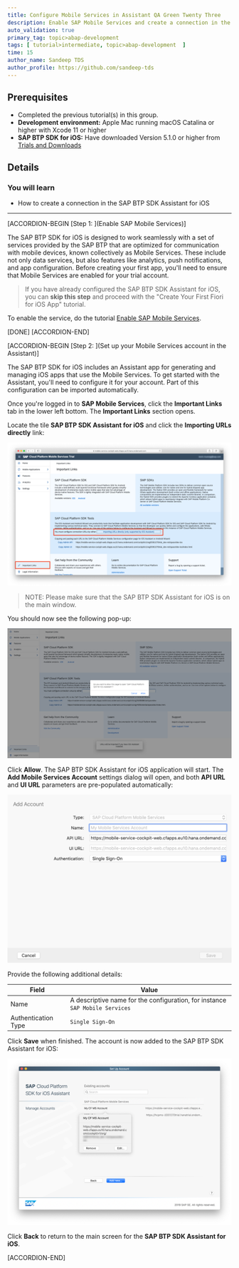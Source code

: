 ```yaml
---
title: Configure Mobile Services in Assistant QA Green Twenty Three
description: Enable SAP Mobile Services and create a connection in the SAP BTP SDK Assistant for iOS.
auto_validation: true
primary_tag: topic>abap-development
tags: [ tutorial>intermediate, topic>abap-development  ]
time: 15
author_name: Sandeep TDS
author_profile: https://github.com/sandeep-tds
---
```


## Prerequisites

- Completed the previous tutorial(s) in this group.
- **Development environment:** Apple Mac running macOS Catalina or higher with Xcode 11 or higher
- **SAP BTP SDK for iOS:** Have downloaded Version 5.1.0 or higher from [Trials and Downloads](https://developers.sap.com/trials-downloads.html?search=sdk%20for%20ios)  

## Details

### You will learn  

- How to create a connection in the SAP BTP SDK Assistant for iOS

---

[ACCORDION-BEGIN [Step 1: ](Enable SAP Mobile Services)]

The SAP BTP SDK for iOS is designed to work seamlessly with a set of services provided by the SAP BTP that are optimized for communication with mobile devices, known collectively as Mobile Services. These include not only data services, but also features like analytics, push notifications, and app configuration. Before creating your first app, you'll need to ensure that Mobile Services are enabled for your trial account.

> If you have already configured the SAP BTP SDK Assistant for iOS, you can **skip this step** and proceed with the "Create Your First Fiori for iOS App" tutorial.

To enable the service, do the tutorial [Enable SAP Mobile Services](fiori-ios-hcpms-setup).

[DONE]
[ACCORDION-END]

[ACCORDION-BEGIN [Step 2: ](Set up your Mobile Services account in the Assistant)]

The SAP BTP SDK for iOS includes an Assistant app for generating and managing iOS apps that use the Mobile Services. To get started with the Assistant, you'll need to configure it for your account. Part of this configuration can be imported automatically.

Once you're logged in to **SAP Mobile Services**, click the **Important Links** tab in the lower left bottom. The **Important Links** section opens.

Locate the tile **SAP BTP SDK Assistant for iOS** and click the **Importing URLs directly** link:

![Important Links](fiori-ios-scpms-configure-ms-assistant-01.png)

> NOTE: Please make sure that the SAP BTP SDK Assistant for iOS is on the main window.

You should now see the following pop-up:

![Import URLs](fiori-ios-scpms-configure-ms-assistant-02.png)

Click **Allow**. The SAP BTP SDK Assistant for iOS application will start. The **Add Mobile Services Account** settings dialog will open, and both **API URL** and **UI URL** parameters are pre-populated automatically:

![Import URLs](fiori-ios-scpms-configure-ms-assistant-03.png)

Provide the following additional details:

| Field | Value |
|----|----|
| Name | A descriptive name for the configuration, for instance `SAP Mobile Services` |
| Authentication Type | `Single Sign-On` |

Click **Save** when finished. The account is now added to the SAP BTP SDK Assistant for iOS:

![Import URLs](fiori-ios-scpms-configure-ms-assistant-04.png)

Click **Back** to return to the main screen for the **SAP BTP SDK Assistant for iOS**.

[ACCORDION-END]
